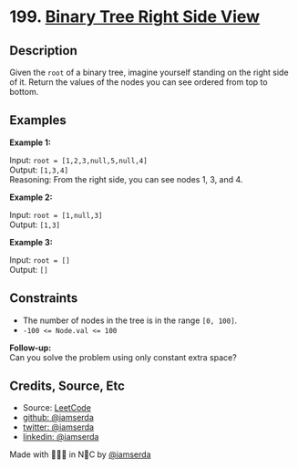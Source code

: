 # 199. [Binary Tree Right Side View](https://leetcode.com/problems/binary-tree-right-side-view/)

## Description

Given the `root` of a binary tree, imagine yourself standing on the right side of it. Return the values of the nodes you can see ordered from top to bottom.

## Examples

**Example 1:**

Input: `root = [1,2,3,null,5,null,4]`  
Output: `[1,3,4]`  
Reasoning: From the right side, you can see nodes 1, 3, and 4.

**Example 2:**

Input: `root = [1,null,3]`  
Output: `[1,3]`

**Example 3:**

Input: `root = []`  
Output: `[]`

## Constraints

- The number of nodes in the tree is in the range `[0, 100]`.
- `-100 <= Node.val <= 100`

**Follow-up:**  
Can you solve the problem using only constant extra space?

## Credits, Source, Etc

- Source: [LeetCode](https://leetcode.com/problems/binary-tree-right-side-view/)
- [github:  @iamserda](https://github.com/iamserda)
- [twitter: @iamserda](https://twitter.com/iamserda)
- [linkedin:    @iamserda](https://linkedin.com/in/iamserda)

Made with 🤍🫶🏿 in N🗽C by [@iamserda](https://www.twitter.com/iamserda)


